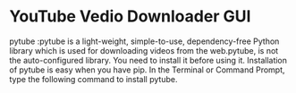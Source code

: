 # YouTube Vedio Downloader GUI
 pytube :pytube is a light-weight, simple-to-use, dependency-free Python library which is used for downloading videos from the web.pytube, is not the auto-configured library. You need to install it before using it. Installation of pytube is easy when you have pip. In the Terminal or Command Prompt, type the following command to install pytube.

